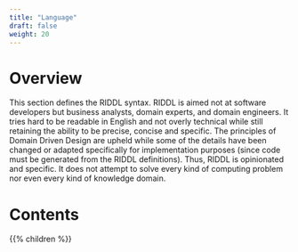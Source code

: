 ```yaml
---
title: "Language"
draft: false
weight: 20
---
```


# Overview
This section defines the RIDDL syntax.  RIDDL is aimed not at software
developers but business analysts, domain experts, and domain engineers. It
tries hard to be readable in English and not overly technical while still
retaining the ability to be precise, concise and specific. The principles
of Domain Driven Design are upheld while some of the details have been 
changed or adapted specifically for implementation purposes (since code must
be generated from the RIDDL definitions). Thus, RIDDL is opinionated and 
specific. It does not attempt to solve every kind of computing problem 
nor even every kind of knowledge domain.  

# Contents
{{% children %}}
